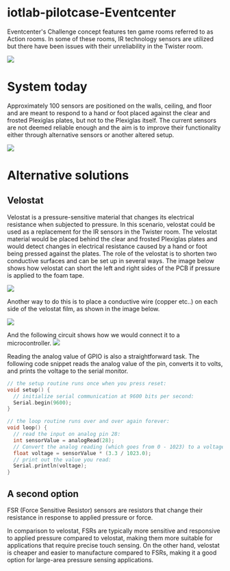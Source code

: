 # iotlab-pilotcase-Eventcenter


Eventcenter's Challenge concept features ten game rooms referred to as Action rooms. In some of these rooms, IR technology sensors are utilized but there have been issues with their unreliability in the Twister room. 

![](https://eventcenter.se/wp-content/uploads/2021/04/Twister-384.jpg
)
# System today
Approximately 100 sensors are positioned on the walls, ceiling, and floor and are meant to respond to a hand or foot placed against the clear and frosted Plexiglas plates, but not to the Plexiglas itself. The current sensors are not deemed reliable enough and the aim is to improve their functionality either through alternative sensors or another altered setup.

![](https://dfimg.dfrobot.com/store/data/SEN0019/200324%20Update/SEN0019-detail-001_564x376.jpg?imageView2/1/w/564/h/376)


# Alternative solutions

## Velostat
Velostat is a pressure-sensitive material that changes its electrical resistance when subjected to pressure. In this scenario, velostat could be used as a replacement for the IR sensors in the Twister room. The velostat material would be placed behind the clear and frosted Plexiglas plates and would detect changes in electrical resistance caused by a hand or foot being pressed against the plates. The role of the velostat is to shorten two conductive surfaces and can be set up in several ways. The image below shows how velostat can short the left and right sides of the PCB if pressure is applied to the foam tape. 

![](https://4.bp.blogspot.com/-65hNUrMq_u4/V1m0NUIfbPI/AAAAAAAAP-U/uNxNeRBFj_QsESKMoGeGz29m-rvurAdjQCLcB/s1600/pressure%2Bsensor%2Bprototype.png)

Another way to do this is to place a conductive wire (copper etc..) on each side of the velostat film, as shown in the image below. 

![](https://i.imgur.com/gjn0nrq.jpg)

And the following circuit shows how we would connect it to a microcontroller. 
![](https://i.imgur.com/kr4XzSI.png)

Reading the analog value of GPIO is also a straightforward task. The following code snippet reads the analog value of the pin, converts it to volts, and prints the voltage to the serial monitor. 

```cpp
// the setup routine runs once when you press reset:
void setup() {
  // initialize serial communication at 9600 bits per second:
  Serial.begin(9600);
}

// the loop routine runs over and over again forever:
void loop() {
  // read the input on analog pin 28:
  int sensorValue = analogRead(28);
  // Convert the analog reading (which goes from 0 - 1023) to a voltage (0 - 3.3V):
  float voltage = sensorValue * (3.3 / 1023.0);
  // print out the value you read:
  Serial.println(voltage);
}
```

## A second option
FSR (Force Sensitive Resistor) sensors are resistors that change their resistance in response to applied pressure or force. 

In comparison to velostat, FSRs are typically more sensitive and responsive to applied pressure compared to velostat, making them more suitable for applications that require precise touch sensing. On the other hand, velostat is cheaper and easier to manufacture compared to FSRs, making it a good option for large-area pressure sensing applications.
